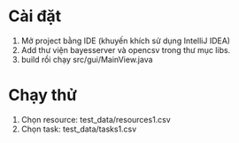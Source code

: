 # Cài đặt
1. Mở project bằng IDE (khuyến khích sử dụng IntelliJ IDEA)
2. Add thư viện bayesserver và opencsv trong thư mục libs.
3. build rồi chạy src/gui/MainView.java
# Chạy thử
1. Chọn resource: test_data/resources1.csv
2. Chọn task: test_data/tasks1.csv